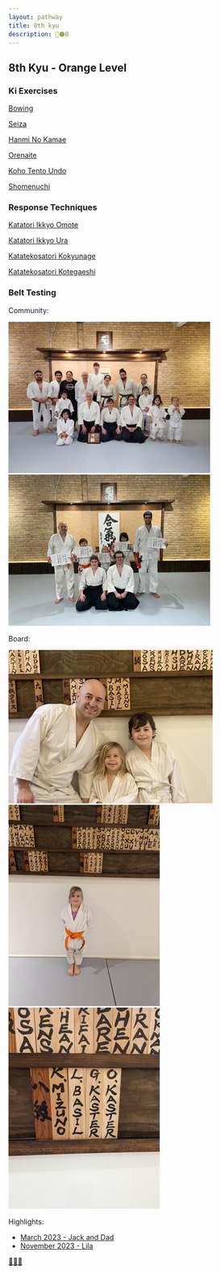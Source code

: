 ```yaml
---
layout: pathway
title: 8th kyu
description: 🥋🟠0
---
```


## 8th Kyu - Orange Level

### Ki Exercises

[Bowing](https://www.youtube.com/watch?v=5K2riEjHzpE)

[Seiza](https://www.youtube.com/watch?v=bbFI5vFfEmQ)

[Hanmi No Kamae](https://www.youtube.com/watch?v=dgn5r6kyr1M)

[Orenaite](https://www.youtube.com/watch?v=JB4AB5Tjl9o)

[Koho Tento Undo](https://www.youtube.com/watch?v=glR1991blKE)

[Shomenuchi](https://www.youtube.com/watch?v=C2jKX2NuYsQ)

### Response Techniques

[Katatori Ikkyo Omote](https://www.youtube.com/watch?v=ZRhE35jsNNk)

[Katatori Ikkyo Ura](https://www.youtube.com/watch?v=IaTAiQkVoVc)

[Katatekosatori Kokyunage](https://www.youtube.com/watch?v=Zzk_lCVvqdM)

[Katatekosatori Kotegaeshi](https://www.youtube.com/watch?v=t_p1sowf5vM)

### Belt Testing

Community:

![...](./kyu-8-community-2023.03.jpg)
![...](./kyu-8-community-2023.11.jpg)

Board:

![...](./kyu-8-board-2023.03.jpg)
![...](./kyu-8-board-2023.11.jpg)
![...](./kyu-8-board-plate-2023.11.jpg)

Highlights:

* [March 2023 - Jack and Dad](https://www.youtube.com/watch?v=VvirYiT8etI)
* [November 2023 - Lila](https://youtu.be/_h4NeN6mOzk)

[🌿🌀🎨](https://link.basil.one)

